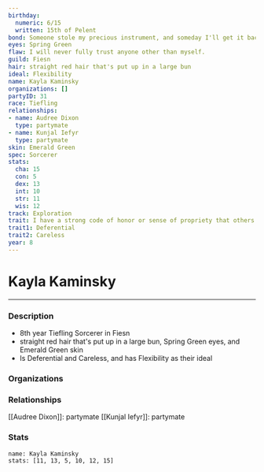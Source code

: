 ```yaml
---
birthday:
  numeric: 6/15
  written: 15th of Pelent
bond: Someone stole my precious instrument, and someday I'll get it back.
eyes: Spring Green
flaw: I will never fully trust anyone other than myself.
guild: Fiesn
hair: straight red hair that's put up in a large bun
ideal: Flexibility
name: Kayla Kaminsky
organizations: []
partyID: 31
race: Tiefling
relationships:
- name: Audree Dixon
  type: partymate
- name: Kunjal Iefyr
  type: partymate
skin: Emerald Green
spec: Sorcerer
stats:
  cha: 15
  con: 5
  dex: 13
  int: 10
  str: 11
  wis: 12
track: Exploration
trait: I have a strong code of honor or sense of propriety that others don't comprehend.
trait1: Deferential
trait2: Careless
year: 8
---
```

# Kayla Kaminsky
---
### Description
- 8th year Tiefling Sorcerer in Fiesn
- straight red hair that's put up in a large bun, Spring Green eyes, and Emerald Green skin
- Is Deferential and Careless, and has Flexibility as their ideal

### Organizations
### Relationships
[[Audree Dixon]]: partymate
[[Kunjal Iefyr]]: partymate
### Stats
```statblock
name: Kayla Kaminsky
stats: [11, 13, 5, 10, 12, 15]
```